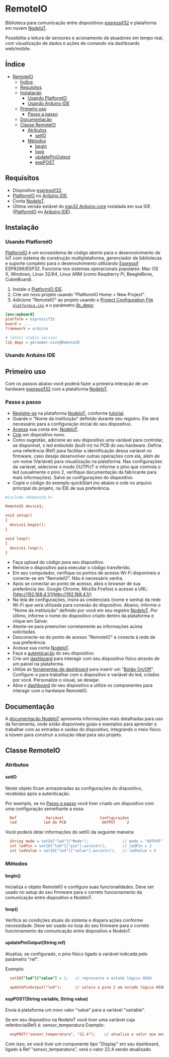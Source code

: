 # RemoteIO

Biblioteca para comunicação entre dispositivos [espressif32](https://www.espressif.com/en/products/socs/esp32) e plataforma em nuvem [NodeIoT](https://nodeiot.app.br/).

Possibilita a leitura de sensores e acionamento de atuadores em tempo real, com visualização de dados e ações de comando via dashboards web/mobile.

## Índice
- [RemoteIO](#remoteio)
  - [Índice](#índice)
  - [Requisitos](#requisitos)
  - [Instalação](#instalação)
    - [Usando PlatformIO](#usando-platformio)
    - [Usando Arduino IDE](#usando-arduino-ide)
  - [Primeiro uso](#primeiro-uso)
    - [Passo a passo](#passo-a-passo)
  - [Documentação](#documentação)
  - [Classe RemoteIO](#classe-remoteio)
    - [Atributos](#atributos)
      - [setIO](#setio)
    - [Métodos](#métodos)
      - [begin](#begin)
      - [loop](#loop)
      - [updatePinOutput](#updatepinoutputstring-ref)
      - [espPOST](#esppoststring-variable-string-value)

## Requisitos
- Dispositivo [espressif32](https://www.espressif.com/en/products/socs/esp32).
- [PlatformIO](http://platformio.org) ou [Arduino IDE](https://www.arduino.cc/en/software).
- Conta [NodeIoT](https://nodeiot.app.br/register).
- Última versão estável do [esp32 Arduino core](https://github.com/espressif/arduino-esp32) instalada em sua IDE ([PlatformIO](http://platformio.org) ou [Arduino IDE](https://www.arduino.cc/en/software)).

## Instalação

### Usando PlatformIO
[PlatformIO](http://platformio.org) é um ecossistema de código aberto para o desenvolvimento de IoT com sistema de construção multiplataforma, gerenciador de bibliotecas e suporte completo para o desenvolvimento utilizando [Espressif](https://www.espressif.com/) ESP8266/ESP32. Funciona nos sistemas operacionais populares: Mac OS X, Windows, Linux 32/64, Linux ARM (como Raspberry Pi, BeagleBone, CubieBoard).

1. Instale o [PlatformIO IDE](http://platformio.org/platformio-ide).
2. Crie um novo projeto usando "PlatformIO Home > New Project".
3. Adicione "RemoteIO" ao projeto usando o [Project Configuration File `platformio.ini`](http://docs.platformio.org/page/projectconf.html) e o parâmetro [lib_deps](http://docs.platformio.org/page/projectconf/section_env_library.html#lib-deps):

```ini
[env:myboard]
platform = espressif32
board = ...
framework = arduino

# latest stable version
lib_deps = gkraemer-niot@RemoteIO
```
### Usando Arduino IDE

## Primeiro uso

Com os passos abaixo você poderá fazer a primeira interação de um hardware [espressif32](https://www.espressif.com/en/products/socs/esp32) com a plataforma [NodeIoT](https://nodeiot.app.br/).

### Passo a passo

- [Registre-se](https://nodeiot.app.br/register) na plataforma [NodeIoT](https://nodeiot.app.br), conforme [tutorial](https://nodeiot.com.br/docs/create-account).  
- Guarde o "Nome da instituição" definido durante seu registro. Ele será necessário para a configuração inicial do seu dispositivo.
- [Acesse](https://nodeiot.com.br/docs/create-account#accessing-the-platform) sua conta em: [NodeIoT](https://nodeiot.app.br).
- [Crie](https://nodeiot.com.br/docs/create-account#create-a-device) um dispositivo novo. 
- Como sugestão, adicione ao seu dispositivo uma variável para controlar, se disponível, o led embutido (built-in) no PCB do seu hardware. Defina uma referência (Ref) para facilitar a identificação dessa variável no firmware, caso deseje desenvolver outras operações com ela, além de um nome (Variável) para visualização na plataforma. Nas configurações da variável, selecione o modo OUTPUT e informe o pino que controla o led (usualmente o pino 2, verifique documentação da fabricante para mais informações). Salve as configurações do dispositivo.
- Copie o código do exemplo quickStart.ino abaixo e cole no arquivo principal do projeto, na IDE de sua preferência. 
```ini
#include <RemoteIO.h>

RemoteIO device1;

void setup() 
{
  device1.begin();
}

void loop() 
{
  device1.loop();
}
```
- Faça upload do código para seu dispositivo.
- Reinicie o dispositivo para executar o código transferido.
- Em seu computador, verifique os pontos de acesso Wi-Fi disponíveis e conecte-se em "RemoteIO". Não é necessário senha.
- Após se conectar ao ponto de acesso, abra o browser de sua preferência (ex. Google Chrome, Mozilla Firefox) e acesse a URL: [http://192.168.4.1/](http://192.168.4.1/)
- Na tela de configurações, insira as credenciais (nome e senha) da rede Wi-Fi que será utilizada para conexão do dispositivo. Abaixo, informe o "Nome da instituição" definido por você em seu registro [NodeIoT](https://nodeiot.app.br/register). Por último, informe o nome do dispositivo criado dentro da plataforma e clique em Salvar. 
- Atente-se para preencher corretamente as informações acima solicitadas.
- Desconecte-se do ponto de acesso "RemoteIO" e conecte à rede de sua preferência.
- Acesse sua conta [NodeIoT](https://nodeiot.app.br/).
- Faça a [autenticação](https://nodeiot.com.br/docs/create-account#auth) do seu dispositivo.
- Crie um [dashboard](https://nodeiot.com.br/docs/create-account#dashboards) para interagir com seu dispositivo físico através de um painel na plataforma.
- Utilize as [ferramentas de dashboard](https://nodeiot.com.br/docs/create-account#tools) para inserir um "[Botão On/Off]()". Configure-o para trabalhar com o dispositivo e variável do led, criados por você. Personalize o visual, se desejar.
- Abra o [dashboard](https://nodeiot.app.br/dashboards) do seu dispositivo e utilize os componentes para interagir com o hardware RemoteIO. 

## Documentação

A [documentação NodeIoT](https://nodeiot.com.br/docs) apresenta informações mais detalhadas para uso da ferramenta, onde estão disponíveis guias e exemplos para aprender a trabalhar com as entradas e saídas do dispositivo, integrando o meio físico à núvem para construir a solução ideal para seu projeto.

## Classe RemoteIO

### Atributos

#### setIO

Neste objeto ficam armazenadas as configurações do dispositivo, recebidas após a autenticação. 

Por exemplo, se no [Passo a passo](#passo-a-passo) você tiver criado um dispositivo com uma configuração semelhante a essa: 
```ini
  Ref             Variável                Configurações
  led            led do PCB                OUTPUT     2
```
Você poderá obter informações do setIO da seguinte maneira:
```ini
  String mode = setIO["led"]["Mode"];               // mode = "OUTPUT"
  int ledPin = setIO["led"]["pin"].as<int>();       // ledPin = 2
  int ledValue = setIO["led"]["value"].as<int>();   // ledValue = X            (obtém o último valor armazenado para a variável, depende das interações feitas no sistema)
```

### Métodos

#### begin()

Inicializa o objeto RemoteIO e configura suas funcionalidades. Deve ser usado no setup do seu firmware para o correto funcionamento da comunicação entre dispositivo e NodeIoT.

#### loop()

Verifica as condições atuais do sistema e dispara ações conforme necessidade. Deve ser usado no loop do seu firmware para o correto funcionamento da comunicação entre dispositivo e NodeIoT.

#### updatePinOutput(String ref)

Atualiza, se configurado, o pino físico ligado à variável indicada pelo parâmetro "ref".

Exemplo:
```ini
  setIO["led"]["value"] = 1;   // representa o estado lógico HIGH
  
  updatePinOutput("led");      // coloca o pino 2 em estado lógico HIGH, ligando o led
```

#### espPOST(String variable, String value)

Envia à plataforma um novo valor "value" para a variável "variable".

Se em seu dispositivo na NodeIoT você tiver uma variável cuja referência(Ref) é: sensor_temperatura
Exemplo:
```ini
  espPOST("sensor_temperatura", "22.4");    // atualiza o valor que mostra a temperatura na plataforma
```
Com isso, se você tiver um componente tipo "Display" em seu dashboard, ligado à Ref "sensor_temperatura", verá o valor 22.4 sendo atualizado.
